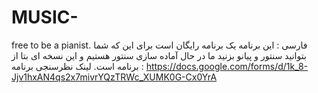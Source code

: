 # MUSIC-
free to be a pianist.
فارسی : این برنامه یک برنامه رایگان است برای این که شما بتوانید سنتور و پیانو بزنید ما در حال آماده سازی سنتور هستیم و این نسخه ای بتا از برنامه است.
لینک نظرسنجی برنامه : https://docs.google.com/forms/d/1k_8-Jjv1hxAN4qs2x7mivrYQzTRWc_XUMK0G-Cx0YrA
